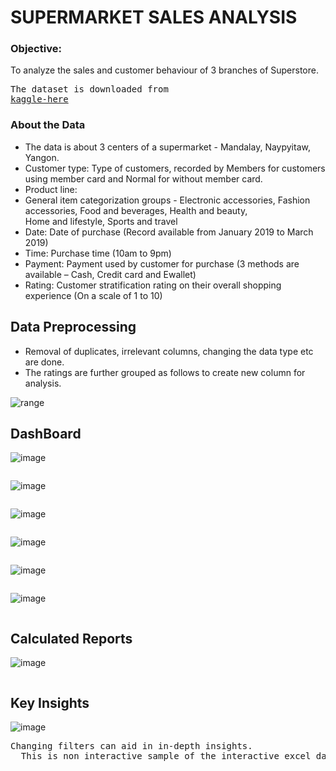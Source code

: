 
# SUPERMARKET SALES ANALYSIS  

### Objective: 
To analyze the sales and customer behaviour of 3 branches of Superstore. 
<pre>
The dataset is downloaded from
<a href ="https://www.kaggle.com/datasets/aungpyaeap/supermarket-sales">kaggle-here</a> 
</pre>
### About the Data
- The data is about 3 centers of a supermarket - Mandalay, Naypyitaw, Yangon. <br>
- Customer type: Type of customers, recorded by Members for customers using member card and Normal for without member card.<br>
- Product line: <br>
- General item categorization groups - Electronic accessories, Fashion accessories, Food and beverages, Health and beauty, <br>
                                                   Home and lifestyle, Sports and travel<br>
- Date: Date of purchase (Record available from January 2019 to March 2019)<br>
- Time: Purchase time (10am to 9pm)<br>
- Payment: Payment used by customer for purchase (3 methods are available – Cash, Credit card and Ewallet)<br>
- Rating: Customer stratification rating on their overall shopping experience (On a scale of 1 to 10)<br>

 

## Data Preprocessing 
- Removal of duplicates, irrelevant columns, changing the data type etc are done.  
- The ratings are further grouped as follows to create new column for analysis. 

![range](https://github.com/pooja614/supermarket_sales/assets/69869583/0685f6c6-7aef-4870-9c6f-db1c5d3933d1)

## DashBoard 
![image](https://github.com/pooja614/excel_projects/assets/69869583/b775fd65-31db-4192-a013-35ab55f29330)
<pre></pre>
![image](https://github.com/pooja614/excel_projects/assets/69869583/6375c537-449e-4ada-a790-b7650b5099ee)
<pre></pre>
![image](https://github.com/pooja614/excel_projects/assets/69869583/dc5d3789-fd08-4bbe-97ef-8f178fc78d68)
<pre></pre>
![image](https://github.com/pooja614/excel_projects/assets/69869583/987672e3-49f3-49a1-99bf-10d07179dab8)
<pre></pre>
![image](https://github.com/pooja614/excel_projects/assets/69869583/03301e70-1295-42d4-8c23-967724d9cd81)
<pre></pre>
![image](https://github.com/pooja614/excel_projects/assets/69869583/ca223b0a-ecd2-4e3c-874e-82fba7ac9d6d)
<pre></pre> 
## Calculated Reports
![image](https://github.com/pooja614/excel_projects/assets/69869583/d2328338-fc10-4bf5-890b-e9d79332fe37) 
<pre></pre> 
## Key Insights
![image](https://github.com/pooja614/excel_projects/assets/69869583/9a3eb653-8745-44ed-9425-3ff4313e1ba2)




<pre>Changing filters can aid in in-depth insights. 
  This is non interactive sample of the interactive excel dashboard of the project. 
</pre> 

